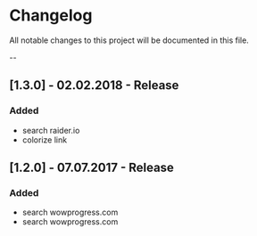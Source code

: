 # Changelog
All notable changes to this project will be documented in this file.

--

## [1.3.0] - 02.02.2018 - Release
### Added
* search raider.io
* colorize link


## [1.2.0] - 07.07.2017 - Release
### Added
* search wowprogress.com
* search wowprogress.com